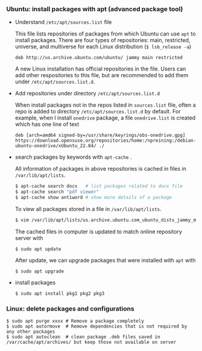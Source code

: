 ### Ubuntu: install packages with apt (advanced package tool)

- Understand  `/etc/apt/sources.list` file

  This file lists repositories of packages from which Ubuntu can use `apt` to install packages. There are four types of repositories: main, restricted, universe, and multiverse for each Linux distribution (`$ lsb_release -a`)

  ```
  deb http://us.archive.ubuntu.com/ubuntu/ jammy main restricted
  ```

  A new Linux installation has  official repositories in the file. Users can add other respositories to this file, but are recommended to add them under `/etc/apt/sources.list.d`.

- Add repositories under directory `/etc/apt/sources.list.d`

  When install packages not in the repos listed in `sources.list` file, often a repo is added to directory `/etc/apt/sources.list.d` by default. For example, when I install `onedrive` package, a file `onedrive.list` is created which has one line of text

  ```
  deb [arch=amd64 signed-by=/usr/share/keyrings/obs-onedrive.gpg] https://download.opensuse.org/repositories/home:/npreining:/debian-ubuntu-onedrive/xUbuntu_22.04/ ./
  ```

- search packages by keywords with `apt-cache` .

  All information of packages in above repositories is cached in files in `/var/lib/apt/lists`.

  ```sh
  $ apt-cache search docx   # list packages related to docx file
  $ apt-cache search "pdf viewer"
  $ apt-cache show antiword # show more details of a package
  ```

  To view all packages stored in a file in `/var/lib/apt/lists`.

  ```sh
  $ vim /var/lib/apt/lists/us.archive.ubuntu.com_ubuntu_dists_jammy_main_binary-amd64_Packages
  ```

  The cached files in computer is updated to match online repository server with

  ```shell
  $ sudo apt update
  ```

  After update, we can upgrade packages that were installed with `apt` with

  ```shell
  $ sudo apt upgrade
  ```

- install packages

  ```shell
  $ sudo apt install pkg1 pkg2 pkg3
  ```

### Linux: delete packages and configurations

```shell
$ sudo apt purge xxxx # Remove a package completely
$ sudo apt autormove  # Remove dependencies that is not required by any other packages
$ sudo apt autoclean  # clean package .deb files saved in /var/cache/apt/archives/ but keep those not available on server
```

